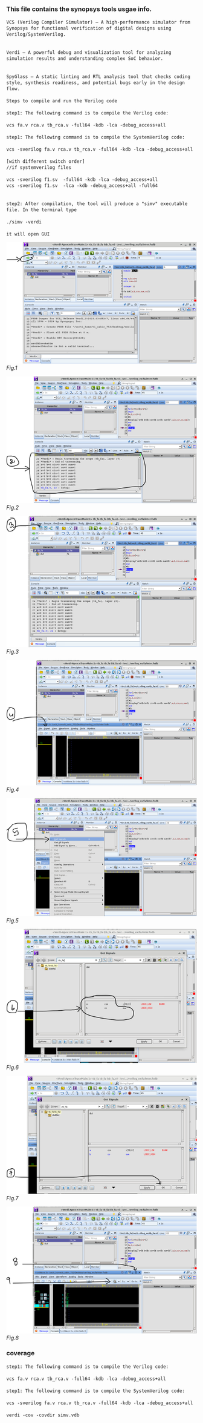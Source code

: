 ### This file contains the synopsys tools usgae info.
```
VCS (Verilog Compiler Simulator) – A high-performance simulator from Synopsys for functional verification of digital designs using Verilog/SystemVerilog.


Verdi – A powerful debug and visualization tool for analyzing simulation results and understanding complex SoC behavior.


SpyGlass – A static linting and RTL analysis tool that checks coding style, synthesis readiness, and potential bugs early in the design flow.

Steps to compile and run the Verilog code

step1: The following command is to compile the Verilog code:

vcs fa.v rca.v tb_rca.v -full64 -kdb -lca -debug_access+all

step1: The following command is to compile the SystemVerilog code:

vcs -sverilog fa.v rca.v tb_rca.v -full64 -kdb -lca -debug_access+all

[with different switch order]
//if systemverilog files

vcs -sverilog f1.sv  -full64 -kdb -lca -debug_access+all
vcs -sverilog f1.sv  -lca -kdb -debug_access+all -full64


step2: After compilation, the tool will produce a "simv" executable file. In the terminal type

./simv -verdi

it will open GUI 
```

![Alt text](vcs/Picture1.png)
*Fig.1*

![Alt text](vcs/Picture2.png)
*Fig.2*

![Alt text](vcs/Picture3.png)
*Fig.3*

![Alt text](vcs/Picture4.png)
*Fig.4*

![Alt text](vcs/Picture5.png)
*Fig.5*

![Alt text](vcs/Picture6.png)
*Fig.6*

![Alt text](vcs/Picture7.png)
*Fig.7*

![Alt text](vcs/Picture8.png)
*Fig.8*

### coverage 
```
step1: The following command is to compile the Verilog code:

vcs fa.v rca.v tb_rca.v -full64 -kdb -lca -debug_access+all

step1: The following command is to compile the SystemVerilog code:

vcs -sverilog fa.v rca.v tb_rca.v -full64 -kdb -lca -debug_access+all

verdi -cov -covdir simv.vdb
```
